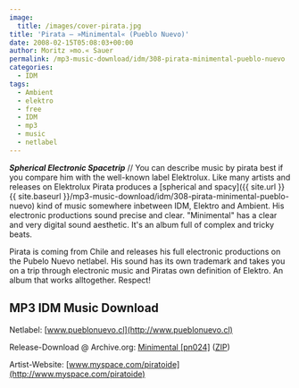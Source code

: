 ```yaml
---
image:
  title: /images/cover-pirata.jpg
title: 'Pirata – »Minimental« (Pueblo Nuevo)'
date: 2008-02-15T05:08:03+00:00
author: Moritz »mo.« Sauer
permalink: /mp3-music-download/idm/308-pirata-minimental-pueblo-nuevo
categories:
  - IDM
tags:
  - Ambient
  - elektro
  - free
  - IDM
  - mp3
  - music
  - netlabel
---
```

***Spherical Electronic Spacetrip*** // You can describe music by pirata best if you compare him with the well-known label Elektrolux. Like many artists and releases on Elektrolux Pirata produces a [spherical and spacy]({{ site.url }}{{ site.baseurl }}/mp3-music-download/idm/308-pirata-minimental-pueblo-nuevo) kind of music somewhere inbetween IDM, Elektro and Ambient. His electronic productions sound precise and clear. "Minimental" has a clear and very digital sound aesthetic. It's an album full of complex and tricky beats.<!--more-->

<!--adsense-->

Pirata is coming from Chile and releases his full electronic productions on the Pubelo Nuevo netlabel. His sound has its own trademark and takes you on a trip through electronic music and Piratas own definition of Elektro. An album that works alltogether. Respect!

## MP3 IDM Music Download

Netlabel: [www.pueblonuevo.cl](http://www.pueblonuevo.cl)
  
Release-Download @ Archive.org: [Minimental [pn024]](http://www.archive.org/details/pn024) ([ZIP](http://www.archive.org/download/pn024/pn024_pirata_minimental.zip))
  
Artist-Website: [www.myspace.com/piratoide](http://www.myspace.com/piratoide)